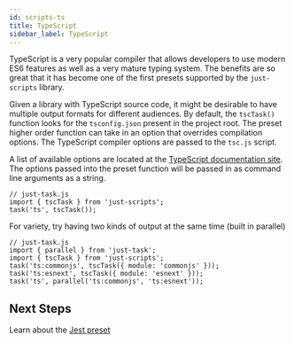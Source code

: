```yaml
---
id: scripts-ts
title: TypeScript
sidebar_label: TypeScript
---
```


TypeScript is a very popular compiler that allows developers to use modern ES6 features as well as a very mature typing system. The benefits are so great that it has become one of the first presets supported by the `just-scripts` library.

Given a library with TypeScript source code, it might be desirable to have multiple output formats for different audiences. By default, the `tscTask()` function looks for the `tsconfig.json` present in the project root. The preset higher order function can take in an option that overrides compilation options. The TypeScript compiler options are passed to the `tsc.js` script.

A list of available options are located at the [TypeScript documentation site](http://www.typescriptlang.org/docs/handbook/compiler-options.html). The options passed into the preset function will be passed in as command line arguments as a string.

```tsx
// just-task.js
import { tscTask } from 'just-scripts';
task('ts', tscTask());
```

For variety, try having two kinds of output at the same time (built in parallel)

```tsx
// just-task.js
import { parallel } from 'just-task';
import { tscTask } from 'just-scripts';
task('ts:commonjs', tscTask({ module: 'commonjs' }));
task('ts:esnext', tscTask({ module: 'esnext' }));
task('ts', parallel('ts:commonjs', 'ts:esnext'));
```

## Next Steps

Learn about the [Jest preset](scripts-jest.md)
